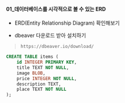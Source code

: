 #### 01_데이터베이스를 시각적으로 볼 수 있는 ERD

* ERD(Entity Relationship Diagram) 확인해보기 

* dbeaver 다운로드 받아 설치하기 

> `https://dbeaver.io/download/`

```sql
CREATE TABLE items (
	id INTEGER PRIMARY KEY, 
	title TEXT NOT NULL,
	image BLOB,
	price INTEGER NOT NULL,
	description TEXT,
	place TEXT NOT NULL
);
```

